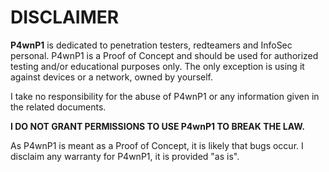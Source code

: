 DISCLAIMER
==========

**P4wnP1** is dedicated to penetration testers, redteamers and InfoSec personal.
P4wnP1 is a Proof of Concept and should be used for authorized testing and/or 
educational purposes only. The only exception is using it against devices
or a network, owned by yourself.

I take no responsibility for the abuse of P4wnP1 or any information given in
the related documents. 

**I DO NOT GRANT PERMISSIONS TO USE P4wnP1 TO BREAK THE LAW.**

As P4wnP1 is meant as a Proof of Concept, it is likely that bugs occur.
I disclaim any warranty for P4wnP1, it is provided "as is".

